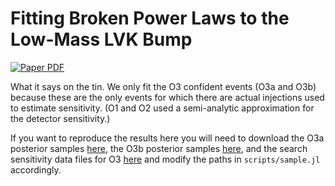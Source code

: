 # Fitting Broken Power Laws to the Low-Mass LVK Bump

[![Paper PDF](https://img.shields.io/badge/Paper-PDF)](https://github.com/farr/Bump10MSun/blob/main-pdf/paper/Bump10MSun.pdf)

What it says on the tin.  We only fit the O3 confident events (O3a and O3b)
because these are the only events for which there are actual injections used to
estimate sensitivity.  (O1 and O2 used a semi-analytic approximation for the
detector sensitivity.)

If you want to reproduce the results here you will need to download the O3a
posterior samples [here](https://dcc.ligo.org/LIGO-P2000223-v7/public), the O3b
posterior samples [here](https://zenodo.org/record/5546663#.Yf9Uge7ML0o), and
the search sensitivity data files for O3
[here](https://zenodo.org/record/5546676#.Yf9UMe7ML0o) and modify the paths in
`scripts/sample.jl` accordingly.
